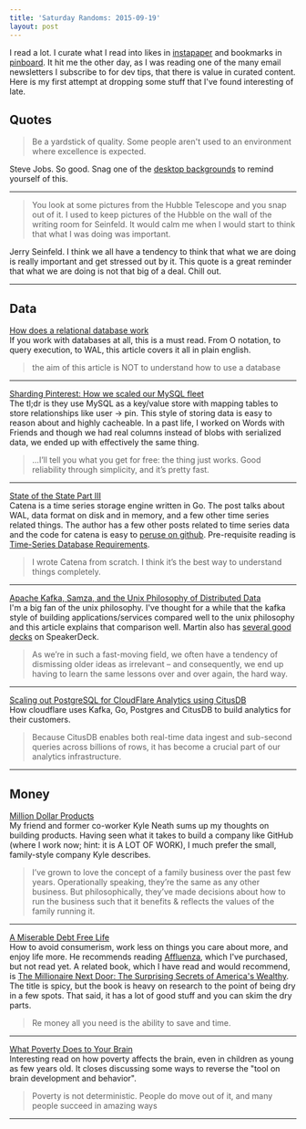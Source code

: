 ```yaml
---
title: 'Saturday Randoms: 2015-09-19'
layout: post
---
```


I read a lot. I curate what I read into likes in [instapaper](https://instapaper.com) and bookmarks in [pinboard](https://pinboard.in). It hit me the other day, as I was reading one of the many email newsletters I subscribe to for dev tips, that there is value in curated content. Here is my first attempt at dropping some stuff that I've found interesting of late.

## Quotes

> Be a yardstick of quality. Some people aren't used to an environment where excellence is expected.

Steve Jobs. So good. Snag one of the [desktop backgrounds](http://quotefancy.com/quote/109238/Steve-Jobs-Be-a-yardstick-of-quality-Some-people-aren-t-used-to-an-environment-where) to remind yourself of this.

<hr />

> You look at some pictures from the Hubble Telescope and you snap out of it. I used to keep pictures of the Hubble on the wall of the writing room for Seinfeld. It would calm me when I would start to think that what I was doing was important.

Jerry Seinfeld. I think we all have a tendency to think that what we are doing is really important and get stressed out by it. This quote is a great reminder that what we are doing is not that big of a deal. Chill out.

<hr />

## Data

[How does a relational database work](http://coding-geek.com/how-databases-work/)<br />If you work with databases at all, this is a must read. From O notation, to query execution, to WAL, this article covers it all in plain english.

> the aim of this article is NOT to understand how to use a database

<hr />

[Sharding Pinterest: How we scaled our MySQL fleet](https://engineering.pinterest.com/blog/sharding-pinterest-how-we-scaled-our-mysql-fleet)<br />The tl;dr is they use MySQL as a key/value store with mapping tables to store relationships like user -> pin. This style of storing data is easy to reason about and highly cacheable. In a past life, I worked on Words with Friends and though we had real columns instead of blobs with serialized data, we ended up with effectively the same thing.

> ...I’ll tell you what you get for free: the thing just works. Good reliability through simplicity, and it’s pretty fast.

<hr />

[State of the State Part III](http://misfra.me/state-of-the-state-part-iii/)<br />Catena is a time series storage engine written in Go. The post talks about WAL, data format on disk and in memory, and a few other time series related things. The author has a few other posts related to time series data and the code for catena is easy to [peruse on github](https://github.com/Preetam/catena). Pre-requisite reading is [Time-Series Database Requirements](http://www.xaprb.com/blog/2014/06/08/time-series-database-requirements/).

> I wrote Catena from scratch. I think it’s the best way to understand things completely.

<hr />

[Apache Kafka, Samza, and the Unix Philosophy of Distributed Data](http://www.confluent.io/blog/apache-kafka-samza-and-the-unix-philosophy-of-distributed-data)<br />I'm a big fan of the unix philosophy. I've thought for a while that the kafka style of building applications/services compared well to the unix philosophy and this article explains that comparison well. Martin also has [several good decks](https://speakerdeck.com/ept) on SpeakerDeck.

> As we’re in such a fast-moving field, we often have a tendency of dismissing older ideas as irrelevant – and consequently, we end up having to learn the same lessons over and over again, the hard way.

<hr />

[Scaling out PostgreSQL for CloudFlare Analytics using CitusDB](https://blog.cloudflare.com/scaling-out-postgresql-for-cloudflare-analytics-using-citusdb/)<br />How cloudflare uses Kafka, Go, Postgres and CitusDB to build analytics for their customers.

> Because CitusDB enables both real-time data ingest and sub-second queries across billions of rows, it has become a crucial part of our analytics infrastructure.

<hr />

## Money

[Million Dollar Products](http://warpspire.com/posts/million-dollar-products/)<br />My friend and former co-worker Kyle Neath sums up my thoughts on building products. Having seen what it takes to build a company like GitHub (where I work now; hint: it is A LOT OF WORK), I much prefer the small, family-style company Kyle describes.

> I’ve grown to love the concept of a family business over the past few years. Operationally speaking, they’re the same as any other business. But philosophically, they’ve made decisions about how to run the business such that it benefits & reflects the values of the family running it.

<hr />

[A Miserable Debt Free Life](http://www.rowetel.com/blog/?p=4316)<br />How to avoid consumerism, work less on things you care about more, and enjoy life more. He recommends reading [Affluenza](https://en.wikipedia.org/wiki/Affluenza:_When_Too_Much_is_Never_Enough), which I've purchased, but not read yet. A related book, which I have read and would recommend, is [The Millionaire Next Door: The Surprising Secrets of America's Wealthy](https://en.wikipedia.org/wiki/The_Millionaire_Next_Door). The title is spicy, but the book is heavy on research to the point of being dry in a few spots. That said, it has a lot of good stuff and you can skim the dry parts.

> Re money all you need is the ability to save and time.

<hr />

[What Poverty Does to Your Brain](http://www.attn.com/stories/2442/effects-poverty-brain-mental-health)<br />Interesting read on how poverty affects the brain, even in children as young as few years old. It closes discussing some ways to reverse the "tool on brain development and behavior".

> Poverty is not deterministic. People do move out of it, and many people succeed in amazing ways

<hr />
